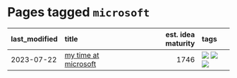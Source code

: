 # Pages tagged `microsoft`

|last_modified|title|est. idea maturity|tags
|:---|:---|---:|:---|
|2023-07-22|[my time at microsoft](../my_time_at_microsoft.md)|1746|[![](https://img.shields.io/badge/tag-amazon-7a219d)](../tags/amazon.md) [![](https://img.shields.io/badge/tag-autobiographical-77485f)](../tags/autobiographical.md) [![](https://img.shields.io/badge/tag-microsoft-a777bf)](../tags/microsoft.md)|